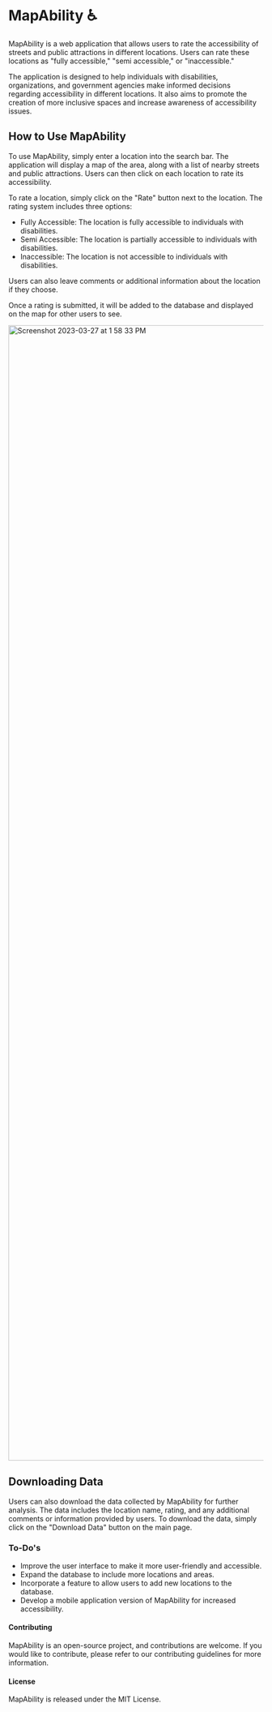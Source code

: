 # MapAbility ♿
MapAbility is a web application that allows users to rate the accessibility of streets and public attractions in different locations. Users can rate these locations as "fully accessible," "semi accessible," or "inaccessible."

The application is designed to help individuals with disabilities, organizations, and government agencies make informed decisions regarding accessibility in different locations. It also aims to promote the creation of more inclusive spaces and increase awareness of accessibility issues.

## How to Use MapAbility
To use MapAbility, simply enter a location into the search bar. The application will display a map of the area, along with a list of nearby streets and public attractions. Users can then click on each location to rate its accessibility.

To rate a location, simply click on the "Rate" button next to the location. The rating system includes three options:

- Fully Accessible: The location is fully accessible to individuals with disabilities.
- Semi Accessible: The location is partially accessible to individuals with disabilities.
- Inaccessible: The location is not accessible to individuals with disabilities.

Users can also leave comments or additional information about the location if they choose.

Once a rating is submitted, it will be added to the database and displayed on the map for other users to see.

<img width="2240" alt="Screenshot 2023-03-27 at 1 58 33 PM" src="https://user-images.githubusercontent.com/81060486/228040124-2e4a4c87-3dd2-492d-994a-898090ab61e5.png">

## Downloading Data
Users can also download the data collected by MapAbility for further analysis. The data includes the location name, rating, and any additional comments or information provided by users. To download the data, simply click on the "Download Data" button on the main page.

### To-Do's
- Improve the user interface to make it more user-friendly and accessible.
- Expand the database to include more locations and areas.
- Incorporate a feature to allow users to add new locations to the database.
- Develop a mobile application version of MapAbility for increased accessibility.

#### Contributing
MapAbility is an open-source project, and contributions are welcome. If you would like to contribute, please refer to our contributing guidelines for more information.

#### License
MapAbility is released under the MIT License.
